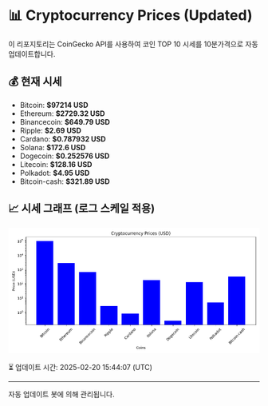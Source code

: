 
# 📊 Cryptocurrency Prices (Updated)

이 리포지토리는 CoinGecko API를 사용하여 코인 TOP 10 시세를 10분가격으로 자동 업데이트합니다.

## 💰 현재 시세
- Bitcoin: **$97214 USD**
- Ethereum: **$2729.32 USD**
- Binancecoin: **$649.79 USD**
- Ripple: **$2.69 USD**
- Cardano: **$0.787932 USD**
- Solana: **$172.6 USD**
- Dogecoin: **$0.252576 USD**
- Litecoin: **$128.16 USD**
- Polkadot: **$4.95 USD**
- Bitcoin-cash: **$321.89 USD**

## 📈 시세 그래프 (로그 스케일 적용)
![Crypto Prices](crypto_prices.png)

⏳ 업데이트 시간: 2025-02-20 15:44:07 (UTC)

---
자동 업데이트 봇에 의해 관리됩니다.
